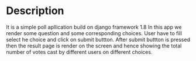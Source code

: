 # Description

It is a simple poll apllication build on django framework 1.8
In this app we render some question and some corresponding choices. User have to fill select he choice and click on submit buttton.
After submit buttton is pressed then the result page is render on the screen and hence showing the total number of votes cast by different
users on different choices.
